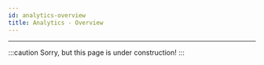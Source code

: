 ```yaml
---
id: analytics-overview
title: Analytics - Overview
---
```


----------------

:::caution
Sorry, but this page is under construction!
:::